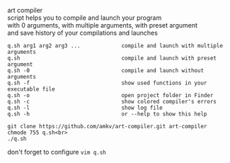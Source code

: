 art compiler<br>script helps you to compile and launch your program<br>
with 0 arguments, with multiple arguments, with preset argument<br>
and save history of your compilations and launches

    q.sh arg1 arg2 arg3 ...	            compile and launch with multiple arguments
	q.sh                                compile and launch with preset argument
    q.sh -0                             compile and launch without arguments
    q.sh -f						        show used functions in your executable file
    q.sh -o						        open project folder in Finder
    q.sh -c						        show colored compiler's errors
    q.sh -l						        show log file
    q.sh -h						        or --help to show this help
    
    git clone https://github.com/amkv/art-compiler.git art-compiler
    chmode 755 q.sh<br>
    ./q.sh

don't forget to configure
`vim q.sh`

